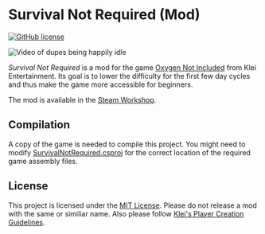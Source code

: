 # Survival Not Required (Mod)

[![GitHub license](https://img.shields.io/github/license/sungaila/SurvivalNotRequired?style=flat-square)](https://github.com/sungaila/SurvivalNotRequired/blob/master/LICENSE)

![Video of dupes being happily idle](https://raw.githubusercontent.com/sungaila/SurvivalNotRequired/master/etc/ReadmeThumbnail.gif)

_Survival Not Required_ is a mod for the game [Oxygen Not Included](https://www.klei.com/games/oxygen-not-included) from Klei Entertainment. Its goal is to lower the difficulty for the first few day cycles and thus make the game more accessible for beginners.

The mod is available in the [Steam Workshop](https://steamcommunity.com/sharedfiles/filedetails/?id=2840201171).

## Compilation
A copy of the game is needed to compile this project. You might need to modify [SurvivalNotRequired.csproj](https://github.com/sungaila/SurvivalNotRequired/blob/master/src/SurvivalNotRequired.csproj) for the correct location of the required game assembly files.

## License
This project is licensed under the [MIT License](https://github.com/sungaila/SurvivalNotRequired/blob/master/LICENSE). Please do not release a mod with the same or similiar name. Also please follow [Klei's Player Creation Guidelines](https://support.klei.com/hc/en-us/articles/360029880791-Player-Creation-Guidelines).
